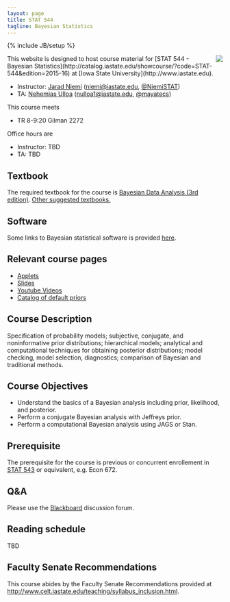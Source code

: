 ```yaml
---
layout: page
title: STAT 544
tagline: Bayesian Statistics
---
```

{% include JB/setup %}

<img src="http://upload.wikimedia.org/wikipedia/commons/thumb/e/ed/Bayes_icon.svg/200px-Bayes_icon.svg.png" align="right" />
This website is designed to host course material for [STAT 544 - Bayesian Statistics](http://catalog.iastate.edu/showcourse/?code=STAT-544&edition=2015-16) at [Iowa State University](http://www.iastate.edu).

- Instructor: [Jarad Niemi](http://jarad.me) (<niemi@iastate.edu>, [@NiemiSTAT](https://twitter.com/NiemiSTAT))
- TA: [Nehemias Ulloa](https://twitter.com/mayatecs) (<nulloa1@iastate.edu>, [@mayatecs](https://twitter.com/mayatecs))

This course meets

- TR 8-9:20 Gilman 2272

Office hours are

- Instructor: TBD
- TA: TBD

## Textbook

The required textbook for the course is [Bayesian Data Analysis (3rd edition)](http://www.amazon.com/gp/product/1439840954/ref=as_li_tl?ie=UTF8&camp=1789&creative=390957&creativeASIN=1439840954&linkCode=as2&tag=jarnieassprod-20&linkId=3HFCNUPX52YW2EVV). [Other suggested textbooks.](textbook.html)

## Software 

Some links to Bayesian statistical software is provided [here](software.html).

## Relevant course pages

- [Applets](applets.html)
- [Slides](slides)
- [Youtube Videos](https://www.youtube.com/playlist?list=PLFHD4aOUZFp0Xhzd5j1nWnExD54xJfnJX)
- [Catalog of default priors](http://www.stats.org.uk/priors/noninformative/YangBerger1998.pdf)

## Course Description

Specification of probability models; subjective, conjugate, and noninformative prior distributions; hierarchical models; analytical and computational techniques for obtaining posterior distributions; model checking, model selection, diagnostics; comparison of Bayesian and traditional methods. 

## Course Objectives

- Understand the basics of a Bayesian analysis including prior, likelihood, and posterior. 
- Perform a conjugate Bayesian analysis with Jeffreys prior.
- Perform a computational Bayesian analysis using JAGS or Stan.

## Prerequisite

The prerequisite for the course is previous or concurrent enrollement in [STAT 543](http://catalog.iastate.edu/showcourse/?code=STAT-543&edition=2014-15) or equivalent, e.g. Econ 672. 


## Q&A

Please use the [Blackboard](http://bb.its.iastate.edu/) discussion forum. 

## Reading schedule

TBD

## Faculty Senate Recommendations

This course abides by the Faculty Senate Recommendations provided at <http://www.celt.iastate.edu/teaching/syllabus_inclusion.html>.

